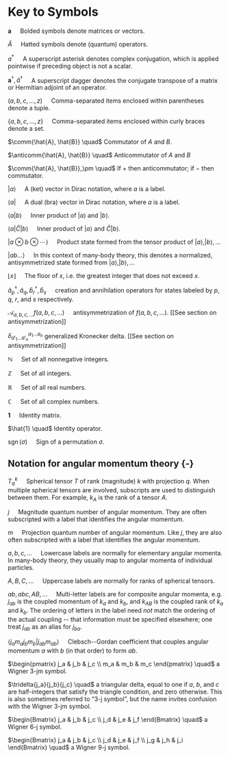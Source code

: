 # Key to Symbols

<!-- styling -->

$\bm{a} \quad$ Bolded symbols denote matrices or vectors.

$\hat{A} \quad$ Hatted symbols denote (quantum) operators.

$a^* \quad$ A superscript asterisk denotes complex conjugation, which is applied pointwise if preceding object is not a scalar.

$\bm{a}^\dagger, \hat{a}^\dagger \quad$ A superscript dagger denotes the conjugate transpose of a matrix or Hermitian adjoint of an operator.

<!-- delimiters -->

$(a, b, c, \ldots, z) \quad$ Comma-separated items enclosed within parentheses denote a tuple.

$\{a, b, c, \ldots, z\} \quad$ Comma-separated items enclosed within curly braces denote a set.

$\comm{\hat{A}, \hat{B}} \quad$ Commutator of $A$ and $B$.

$\anticomm{\hat{A}, \hat{B}} \quad$ Anticommutator of $A$ and $B$

$\comm{\hat{A}, \hat{B}}_\pm \quad$ If $+$ then anticommutator; if $-$ then commutator.

$| a \rangle \quad$ A (ket) vector in Dirac notation, where $a$ is a label.

$\langle a | \quad$ A dual (bra) vector in Dirac notation, where $a$ is a label.

$\langle a | b \rangle \quad$ Inner product of $| a \rangle$ and $| b \rangle$.

$\langle a | \hat{C} | b \rangle \quad$ Inner product of $| a \rangle$ and $\hat{C} | b \rangle$.

$| a \otimes b \otimes \cdots \rangle \quad$ Product state formed from the tensor product of $| a \rangle, | b \rangle, \ldots$

$| a b \ldots \rangle \quad$ In this context of many-body theory, this denotes a normalized, antisymmetrized state formed from $| a \rangle, | b \rangle, \ldots$

$\lfloor x \rfloor \quad$ The floor of $x$, i.e. the greatest integer that does not exceed $x$.

<!-- symbols -->

$\hat{a}^\dagger_p, \hat{a}_q, \hat{b}^\dagger_r, \hat{b}_s \quad$ creation and annihilation operators for states labeled by $p$, $q$, $r$, and $s$ respectively.

$\mathcal{A}_{a, b, c, \ldots} f(a, b, c, \ldots)\quad$ antisymmetrization of $f(a, b, c, \ldots)$.  [[See section on antisymmetrization]]

$\delta_{a'_1 \ldots a'_n}^{a_1 \ldots a_n}$ generalized Kronecker delta.  [[See section on antisymmetrization]]

$\mathbb{N} \quad$ Set of all nonnegative integers.

$\mathbb{Z} \quad$ Set of all integers.

$\mathbb{R} \quad$ Set of all real numbers.

$\mathbb{C} \quad$ Set of all complex numbers.

$\bm{1} \quad$ Identity matrix.

$\hat{1} \quad$ Identity operator.

$\operatorname{sgn}(\sigma) \quad$ Sign of a permutation $\sigma$.

## Notation for angular momentum theory {-}

$T^k_q \quad$ Spherical tensor $T$ of rank (magnitude) $k$ with projection $q$.  When multiple spherical tensors are involved, subscripts are used to distinguish between them.  For example, $k_A$ is the rank of a tensor $A$.

$j \quad$ Magnitude quantum number of angular momentum.  They are often subscripted with a label that identifies the angular momentum.

$m \quad$ Projection quantum number of angular momentum.  Like $j$, they are also often subscripted with a label that identifies the angular momentum.

$a, b, c, \ldots \quad$ Lowercase labels are normally for elementary angular momenta.  In many-body theory, they usually map to angular momenta of individual particles.

$A, B, C, \ldots \quad$ Uppercase labels are normally for ranks of spherical tensors.

$ab, abc, AB, \ldots \quad$ Multi-letter labels are for composite angular momenta, e.g. $j_{ab}$ is the coupled momentum of $k_a$ and $k_b$, and $k_{AB}$ is the coupled rank of $k_a$ and $k_b$.  The ordering of letters in the label need *not* match the ordering of the actual coupling -- that information must be specified elsewhere; one treat $j_{ab}$ as an alias for $j_{ba}$.

$\langle j_a m_a j_b m_b | j_{ab} m_{ab} \rangle \quad$ Clebsch--Gordan coefficient that couples angular momentum $a$ with $b$ (in that order) to form $ab$.

$\begin{pmatrix} j_a & j_b & j_c \\ m_a & m_b & m_c \end{pmatrix} \quad$ a Wigner 3-jm symbol.

$\tridelta{j_a}{j_b}{j_c} \quad$ a triangular delta, equal to one if $a$, $b$, and $c$ are half-integers that satisfy the triangle condition, and zero otherwise.  This is also sometimes referred to “3-j symbol”, but the name invites confusion with the Wigner 3-jm symbol.

$\begin{Bmatrix} j_a & j_b & j_c \\ j_d & j_e & j_f \end{Bmatrix} \quad$ a Wigner 6-j symbol.

$\begin{Bmatrix} j_a & j_b & j_c \\ j_d & j_e & j_f \\ j_g & j_h & j_i \end{Bmatrix} \quad$ a Wigner 9-j symbol.
